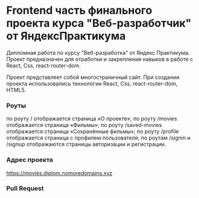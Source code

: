 # Frontend часть финального проекта курса "Веб-разработчик" от ЯндексПрактикума

Дипломная работа по курсу "Веб-разработка" от Яндекс Практикума. Проект предназначен для отработки и закрепления навыков в работе с React, Css, react-router-dom.

Проект представляет собой многостраничный сайт. При создании проекта использовались технологии React, Css, react-router-dom, HTML5.


### Роуты
  по роуту / отображается страница «О проекте»;
  по роуту /movies отображается страница «Фильмы»;
  по роуту /saved-movies отображается страница «Сохранённые фильмы»;
  по роуту /profile отображается страница с профилем пользователя;
  по роутам /signin и /signup отображаются страницы авторизации и регистрации.

### Адрес проекта
  https://movies.diplom.nomoredomains.xyz

### Pull Request
